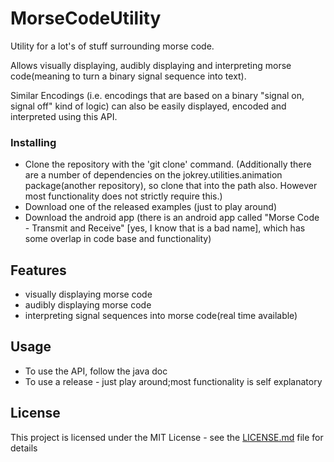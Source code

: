 # MorseCodeUtility

Utility for a lot's of stuff surrounding morse code.

Allows visually displaying, audibly displaying and interpreting morse code(meaning to turn a binary signal sequence into text).

Similar Encodings (i.e. encodings that are based on a binary "signal on, signal off" kind of logic) can also be easily displayed, encoded and interpreted using this API.

### Installing

* Clone the repository with the 'git clone' command.
(Additionally there are a number of dependencies on the jokrey.utilities.animation package(another repository), so clone that into the path also. However most functionality does not strictly require this.)
* Download one of the released examples (just to play around)
* Download the android app (there is an android app called "Morse Code - Transmit and Receive" [yes, I know that is a bad name], which has some overlap in code base and functionality)

## Features

 * visually displaying morse code
 * audibly displaying morse code
 * interpreting signal sequences into morse code(real time available)

## Usage

* To use the API, follow the java doc
* To use a release - just play around;most functionality is self explanatory

## License

This project is licensed under the MIT License - see the [LICENSE.md](LICENSE.md) file for details